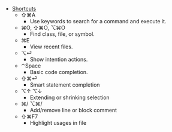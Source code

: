 - [Shortcuts](https://www.jetbrains.com/help/idea/mastering-intellij-idea-keyboard-shortcuts.html)
  * ⇧⌘A
    + Use keywords to search for a command and execute it.
  * ⌘O, ⇧⌘O, ⌥⌘O
    + Find class, file, or symbol.
  * ⌘E
    + View recent files.
  * ⌥⏎
    + Show intention actions.
  * ⌃Space
    + Basic code completion.
  * ⇧⌘⏎
    + Smart statement completion
  * ⌥↑ ⌥↓
    + Extending or shrinking selection
  * ⌘/ ⌥⌘/
    + Add/remove line or block comment
  * ⇧⌘F7
    + Highlight usages in file
